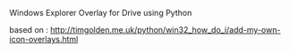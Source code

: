 
Windows Explorer Overlay for Drive using Python

based on : http://timgolden.me.uk/python/win32_how_do_i/add-my-own-icon-overlays.html



